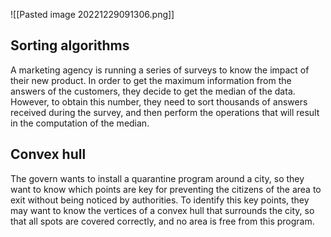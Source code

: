 ![[Pasted image 20221229091306.png]]

## Sorting algorithms

A marketing agency is running a series of surveys to know the impact of their new product. In order to get the maximum information from the answers of the customers, they decide to get the median of the data.
However, to obtain this number, they need to sort thousands of answers received during the survey, and then perform the operations that will result in the computation of the median.

## Convex hull

The govern wants to install a quarantine program around a city, so they want to know which points are key for preventing the citizens of the area to exit without being noticed by authorities.
To identify this key points, they may want to know the vertices of a convex hull that surrounds the city, so that all spots are covered correctly, and no area is free from this program.